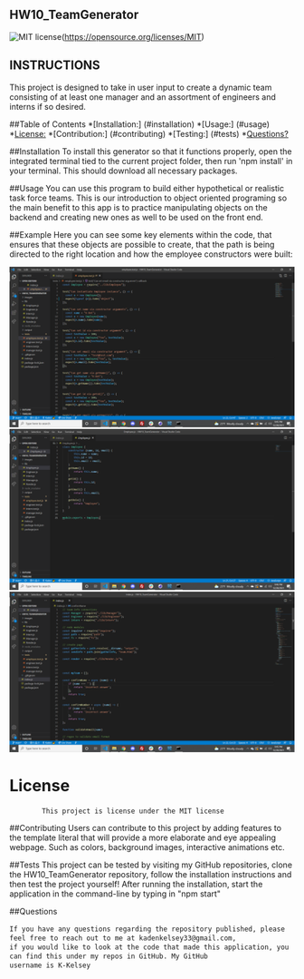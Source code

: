 ## HW10_TeamGenerator
![MIT license](https://img.shields.io/badge/License-MIT-yellow.svg)(https://opensource.org/licenses/MIT)
## INSTRUCTIONS
This project is designed to take in user input to create a dynamic team consisting of at least one manager and an assortment of engineers and interns if so desired. 

##Table of Contents
*[Installation:] (#installation)
*[Usage:] (#usage)
*[License:](license)
*[Contribution:] (#contributing)
*[Testing:] (#tests)
*[Questions?](#questions)

##Installation
To install this generator so that it functions properly, open the integrated terminal tied to the current project folder, then run 'npm install' in your terminal. This should download all necessary packages.

##Usage
You can use this program to build either hypothetical or realistic task force teams. This is our introduction to object oriented programing so the main benefit to this app is to practice manipulating objects on the backend and creating new ones as well to be used on the front end.

##Example
Here you can see some key elements within the code, that ensures that these objects are possible to create, that the path is being directed to the right location and how the employee constructors were built:

![test code](images/test.png)
![constructor](images/constructor.png)
![path](images/path.png)

 # License
            This project is license under the MIT license
            

##Contributing
Users can contribute to this project by adding features to the template literal that will provide a more elaborate and eye appealing webpage. Such as colors, background images, interactive animations etc.

##Tests
This project can be tested by visiting my GitHub repositories, clone the HW10_TeamGenerator repository, follow the installation instructions and then test the project yourself! After running the installation, start the application in the command-line by typing in "npm start"

##Questions


    If you have any questions regarding the repository published, please feel free to reach out to me at kadenkelsey33@gmail.com,
    if you would like to look at the code that made this application, you can find this under my repos in GitHub. My GitHub
    username is K-Kelsey
    
